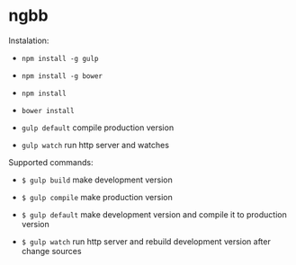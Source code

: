 # ngbb

Instalation:
- `npm install -g gulp`

- `npm install -g bower`

- `npm install`

- `bower install`

- `gulp default` compile production version

- `gulp watch` run http server and watches

Supported commands:
- `$ gulp build` make development version

- `$ gulp compile` make production version

- `$ gulp default` make development version and compile it to production version

- `$ gulp watch` run http server and rebuild development version after change sources
